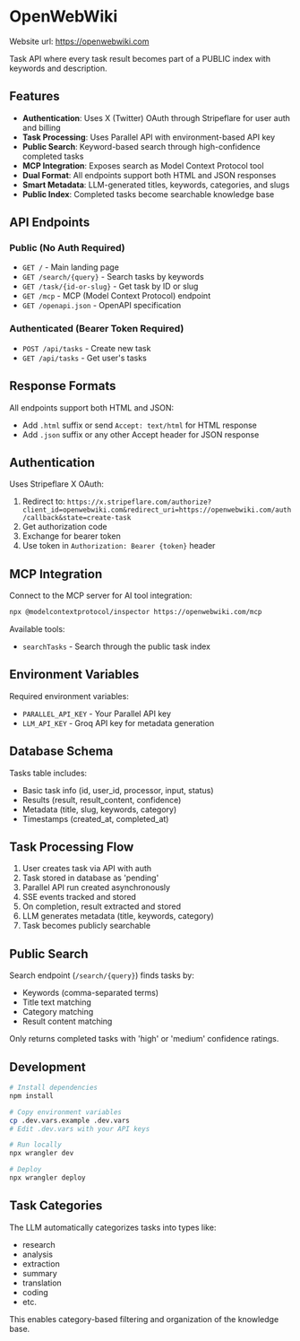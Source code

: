 # OpenWebWiki

Website url: https://openwebwiki.com

Task API where every task result becomes part of a PUBLIC index with keywords and description.

## Features

- **Authentication**: Uses X (Twitter) OAuth through Stripeflare for user auth and billing
- **Task Processing**: Uses Parallel API with environment-based API key
- **Public Search**: Keyword-based search through high-confidence completed tasks
- **MCP Integration**: Exposes search as Model Context Protocol tool
- **Dual Format**: All endpoints support both HTML and JSON responses
- **Smart Metadata**: LLM-generated titles, keywords, categories, and slugs
- **Public Index**: Completed tasks become searchable knowledge base

## API Endpoints

### Public (No Auth Required)

- `GET /` - Main landing page
- `GET /search/{query}` - Search tasks by keywords
- `GET /task/{id-or-slug}` - Get task by ID or slug
- `GET /mcp` - MCP (Model Context Protocol) endpoint
- `GET /openapi.json` - OpenAPI specification

### Authenticated (Bearer Token Required)

- `POST /api/tasks` - Create new task
- `GET /api/tasks` - Get user's tasks

## Response Formats

All endpoints support both HTML and JSON:

- Add `.html` suffix or send `Accept: text/html` for HTML response
- Add `.json` suffix or any other Accept header for JSON response

## Authentication

Uses Stripeflare X OAuth:

1. Redirect to: `https://x.stripeflare.com/authorize?client_id=openwebwiki.com&redirect_uri=https://openwebwiki.com/auth/callback&state=create-task`
2. Get authorization code
3. Exchange for bearer token
4. Use token in `Authorization: Bearer {token}` header

## MCP Integration

Connect to the MCP server for AI tool integration:

```bash
npx @modelcontextprotocol/inspector https://openwebwiki.com/mcp
```

Available tools:

- `searchTasks` - Search through the public task index

## Environment Variables

Required environment variables:

- `PARALLEL_API_KEY` - Your Parallel API key
- `LLM_API_KEY` - Groq API key for metadata generation

## Database Schema

Tasks table includes:

- Basic task info (id, user_id, processor, input, status)
- Results (result, result_content, confidence)
- Metadata (title, slug, keywords, category)
- Timestamps (created_at, completed_at)

## Task Processing Flow

1. User creates task via API with auth
2. Task stored in database as 'pending'
3. Parallel API run created asynchronously
4. SSE events tracked and stored
5. On completion, result extracted and stored
6. LLM generates metadata (title, keywords, category)
7. Task becomes publicly searchable

## Public Search

Search endpoint (`/search/{query}`) finds tasks by:

- Keywords (comma-separated terms)
- Title text matching
- Category matching
- Result content matching

Only returns completed tasks with 'high' or 'medium' confidence ratings.

## Development

```bash
# Install dependencies
npm install

# Copy environment variables
cp .dev.vars.example .dev.vars
# Edit .dev.vars with your API keys

# Run locally
npx wrangler dev

# Deploy
npx wrangler deploy
```

## Task Categories

The LLM automatically categorizes tasks into types like:

- research
- analysis
- extraction
- summary
- translation
- coding
- etc.

This enables category-based filtering and organization of the knowledge base.
